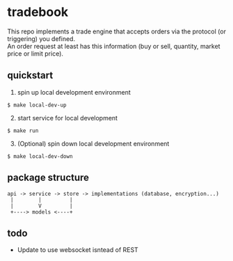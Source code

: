 # tradebook
This repo implements a trade engine that accepts orders via the protocol (or triggering) you defined.
<br>
An order request at least has this information (buy or sell, quantity, market price or limit price). 


## quickstart
1. spin up local development environment
```
$ make local-dev-up
```

2. start service for local development
```
$ make run
```

3. (Optional) spin down local development environment
```
$ make local-dev-down
```

## package structure
```
api -> service -> store -> implementations (database, encryption...)
 |        |         |         
 |        V         |
 +----> models <----+
```

## todo
* Update to use websocket isntead of REST
